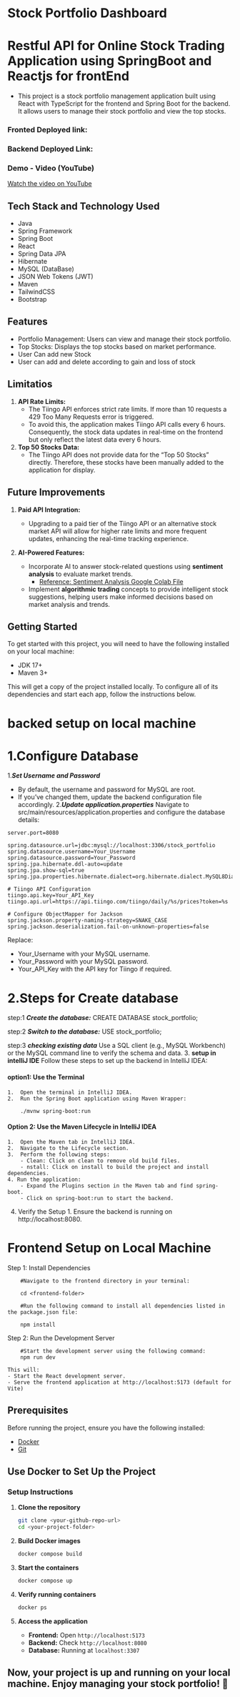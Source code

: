 # Stock Portfolio Dashboard
# Restful API for Online Stock Trading Application using SpringBoot and Reactjs for frontEnd 

- This project is a stock portfolio management application built using React with TypeScript for the frontend and Spring Boot for the backend. It allows users to manage their stock portfolio and view the top stocks.

### Fronted Deployed link: 

###  Backend Deployed Link:

### Demo - Video (YouTube)
[Watch the video on YouTube](https://youtu.be/fXSm0wjJLdg)

## Tech Stack and Technology Used

- Java
- Spring Framework
- Spring Boot
- React
- Spring Data JPA
- Hibernate
- MySQL (DataBase)
- JSON Web Tokens (JWT)
- Maven
- TailwindCSS
- Bootstrap

## Features

- Portfolio Management: Users can view and manage their stock portfolio.
- Top Stocks: Displays the top stocks based on market performance.
- User Can add new Stock 
- User can add and delete according to gain and loss of stock

## Limitatios
1. **API Rate Limits:**
    - The Tiingo API enforces strict rate limits. If more than 10 requests  a 429 Too Many Requests error is triggered.
    - To avoid this, the application makes Tiingo API calls every 6 hours. Consequently, the stock data updates in real-time on the frontend but only reflect the latest data every 6 hours.
2. **Top 50 Stocks Data:**
    - The Tiingo API does not provide data for the “Top 50 Stocks” directly. Therefore, these stocks have been manually added to the application for display.

## Future Improvements
1. **Paid API Integration:**
   - Upgrading to a paid tier of the Tiingo API or an alternative stock market API will allow for higher rate limits and more frequent updates, enhancing the real-time tracking experience.

2. **AI-Powered Features:**
   - Incorporate AI to answer stock-related questions using **sentiment analysis** to evaluate market trends.  
     - [Reference: Sentiment Analysis Google Colab File](https://colab.research.google.com/drive/1Vlsarlmzuad2ghsyMM7ztyCpU7tN4l96?usp=sharing)
   - Implement **algorithmic trading** concepts to provide intelligent stock suggestions, helping users make informed decisions based on market analysis and trends.

## Getting Started

To get started with this project, you will need to have the following installed on your local machine:

- JDK 17+
- Maven 3+


This will get a copy of the project installed locally. To configure all of its dependencies and start each app, follow the instructions below.
# backed setup on local machine

# 1.**Configure Database**
1.***Set Username and Password***
- By default, the username and password for MySQL are root.
- If you’ve changed them, update the backend configuration file accordingly.
2.***Update application.properties***
Navigate to src/main/resources/application.properties and configure the database details:
```
server.port=8080

spring.datasource.url=jdbc:mysql://localhost:3306/stock_portfolio
spring.datasource.username=Your_Username
spring.datasource.password=Your_Password
spring.jpa.hibernate.ddl-auto=update
spring.jpa.show-sql=true
spring.jpa.properties.hibernate.dialect=org.hibernate.dialect.MySQL8Dialect

# Tiingo API Configuration
tiingo.api.key=Your_API_Key
tiingo.api.url=https://api.tiingo.com/tiingo/daily/%s/prices?token=%s

# Configure ObjectMapper for Jackson
spring.jackson.property-naming-strategy=SNAKE_CASE
spring.jackson.deserialization.fail-on-unknown-properties=false
```
Replace:
- Your_Username with your MySQL username.
- Your_Password with your MySQL password.
- Your_API_Key with the API key for Tiingo if required.
# 2.**Steps for Create database**
step:1 ***Create the database:***
CREATE DATABASE stock_portfolio;

step:2 ***Switch to the database:***
USE stock_portfolio;

step:3 ***checking existing data***
Use a SQL client (e.g., MySQL Workbench) or the MySQL command line to verify the schema and data.
3.  **setup in intelliJ IDE**
Follow these steps to set up the backend in IntelliJ IDEA:
#### option1: Use the Terminal
	1.	Open the terminal in IntelliJ IDEA.
    2.	Run the Spring Boot application using Maven Wrapper:
```
    ./mvnw spring-boot:run
```

#### Option 2: Use the Maven Lifecycle in IntelliJ IDEA
    1.	Open the Maven tab in IntelliJ IDEA.
	2.	Navigate to the Lifecycle section.
	3.	Perform the following steps:
        - Clean: Click on clean to remove old build files.
        - nstall: Click on install to build the project and install dependencies.
    4. Run the application:
        - Expand the Plugins section in the Maven tab and find spring-boot.
        - Click on spring-boot:run to start the backend.
4.   Verify the Setup
	1.	Ensure the backend is running on http://localhost:8080.

# Frontend Setup on Local Machine

Step 1: Install Dependencies
```
    #Navigate to the frontend directory in your terminal:
    
    cd <frontend-folder>
    
    #Run the following command to install all dependencies listed in the package.json file:
    
    npm install
```
Step 2: Run the Development Server
```
    #Start the development server using the following command:
    npm run dev
```
    This will:
    - Start the React development server. 
    - Serve the frontend application at http://localhost:5173 (default for Vite)

## Prerequisites
Before running the project, ensure you have the following installed:
- [Docker](https://www.docker.com/get-started)
- [Git](https://git-scm.com/)

## Use Docker to Set Up the Project

### **Setup Instructions**
1. **Clone the repository**  
   ```sh
   git clone <your-github-repo-url>
   cd <your-project-folder>
   ```

2. **Build Docker images**  
   ```sh
   docker compose build
   ```

3. **Start the containers**  
   ```sh
   docker compose up 
   ```

4. **Verify running containers**  
   ```sh
   docker ps
   ```

5. **Access the application**  
   - **Frontend:** Open `http://localhost:5173`
   - **Backend:** Check `http://localhost:8080`
   - **Database:** Running at `localhost:3307`


## Now, your project is up and running on your local machine. Enjoy managing your stock portfolio! 🚀

